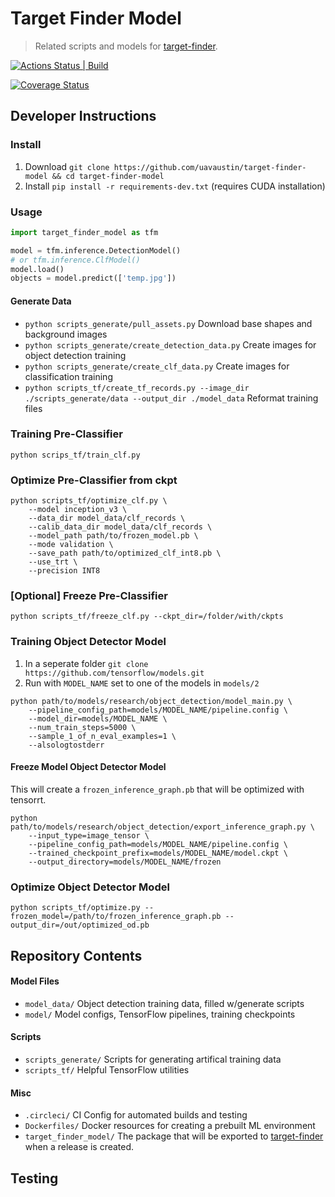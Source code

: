 # Target Finder Model

> Related scripts and models for [target-finder](https://github.com/uavaustin/target-finder).

[![Actions Status | Build](https://github.com/uavaustin/target-finder-model/workflows/target-finder-model/badge.svg)](https://github.com/uavaustin/target-finder-model/actions)

[![Coverage Status](https://coveralls.io/repos/github/uavaustin/target-finder-model/badge.svg?branch=master)](https://coveralls.io/github/uavaustin/target-finder-model?branch=master)

## Developer Instructions

### Install
1. Download `git clone https://github.com/uavaustin/target-finder-model && cd target-finder-model`
2. Install `pip install -r requirements-dev.txt` (requires CUDA installation)

### Usage

```python
import target_finder_model as tfm

model = tfm.inference.DetectionModel()
# or tfm.inference.ClfModel()
model.load()
objects = model.predict(['temp.jpg'])
```
#### Generate Data
* `python scripts_generate/pull_assets.py` Download base shapes and background images
* `python scripts_generate/create_detection_data.py` Create images for object detection training 
* `python scripts_generate/create_clf_data.py` Create images for classification training 
* `python scripts_tf/create_tf_records.py --image_dir ./scripts_generate/data --output_dir ./model_data` Reformat training files

### Training Pre-Classifier
```
python scrips_tf/train_clf.py
```
### Optimize Pre-Classifier from ckpt
```
python scripts_tf/optimize_clf.py \
    --model inception_v3 \
    --data_dir model_data/clf_records \
    --calib_data_dir model_data/clf_records \
    --model_path path/to/frozen_model.pb \
    --mode validation \
    --save_path path/to/optimized_clf_int8.pb \
    --use_trt \
    --precision INT8
```
### [Optional] Freeze Pre-Classifier 
```
python scripts_tf/freeze_clf.py --ckpt_dir=/folder/with/ckpts
```

### Training Object Detector Model

1. In a seperate folder `git clone https://github.com/tensorflow/models.git`
2. Run with `MODEL_NAME` set to one of the models in `models/2`
```
python path/to/models/research/object_detection/model_main.py \
    --pipeline_config_path=models/MODEL_NAME/pipeline.config \
    --model_dir=models/MODEL_NAME \
    --num_train_steps=5000 \
    --sample_1_of_n_eval_examples=1 \
    --alsologtostderr
```
#### Freeze Model Object Detector Model
This will create a `frozen_inference_graph.pb` that will be optimized with tensorrt.
```
python path/to/models/research/object_detection/export_inference_graph.py \
    --input_type=image_tensor \
    --pipeline_config_path=models/MODEL_NAME/pipeline.config \
    --trained_checkpoint_prefix=models/MODEL_NAME/model.ckpt \
    --output_directory=models/MODEL_NAME/frozen
```
### Optimize Object Detector Model
```
python scripts_tf/optimize.py --frozen_model=/path/to/frozen_inference_graph.pb --output_dir=/out/optimized_od.pb
```
## Repository Contents

#### Model Files
* `model_data/` Object detection training data, filled w/generate scripts
* `model/` Model configs, TensorFlow pipelines, training checkpoints

#### Scripts
* `scripts_generate/` Scripts for generating artifical training data
* `scripts_tf/` Helpful TensorFlow utilities

#### Misc
* `.circleci/` CI Config for automated builds and testing
* `Dockerfiles/` Docker resources for creating a prebuilt ML environment
* `target_finder_model/` The package that will be exported to [target-finder](https://github.com/uavaustin/target-finder) when a release is created.

## Testing
